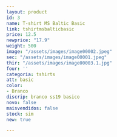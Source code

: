 ```yaml
---
layout: product
id: 3
name: T-shirt MS Baltic Basic
link: tshirtmsbalticbasic
price: 12.5
newprice: "17.9"
weight: 500
image: "/assets/images/image00002.jpeg"
sec: "/assets/images/image00001.jpeg"
thir: "/assets/images/image00003.1.jpg"
four: ''
categoria: tshirts
att: basic
color:
- Branco
discrip: branco ss19 basico
novo: false
maisvendidos: false
stock: sim
new: true

---
```

